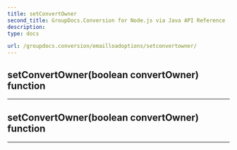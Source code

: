 ```yaml
---
title: setConvertOwner
second_title: GroupDocs.Conversion for Node.js via Java API Reference
description: 
type: docs

url: /groupdocs.conversion/emailloadoptions/setconvertowner/
---
```


## setConvertOwner(boolean convertOwner)  function



---


## setConvertOwner(boolean convertOwner)  function



---


